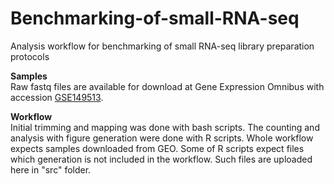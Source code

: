 # Benchmarking-of-small-RNA-seq
Analysis workflow for benchmarking of small RNA-seq library preparation protocols

**Samples**   
Raw fastq files are available for download at Gene Expression Omnibus with accession [GSE149513](https://www.ncbi.nlm.nih.gov/geo/query/acc.cgi?acc=GSE149513). 

**Workflow**   
Initial trimming and mapping was done with bash scripts. The counting and analysis with figure generation were done with R scripts.
Whole workflow expects samples downloaded from GEO. Some of R scripts expect files which generation is not included in the workflow. Such files are uploaded here in "src" folder.


